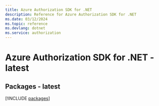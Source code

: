 ```yaml
---
title: Azure Authorization SDK for .NET
description: Reference for Azure Authorization SDK for .NET
ms.date: 03/12/2024
ms.topic: reference
ms.devlang: dotnet
ms.service: authorization
---
```

# Azure Authorization SDK for .NET - latest
## Packages - latest
[!INCLUDE [packages](authorization-index.md)]